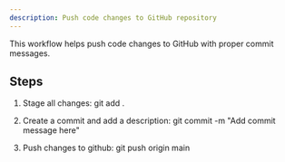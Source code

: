 ```yaml
---
description: Push code changes to GitHub repository
---
```


This workflow helps push code changes to GitHub with proper commit messages.

## Steps

1. Stage all changes: git add .

2. Create a commit and add a description: git commit -m "Add commit message here"

3. Push changes to github: git push origin main